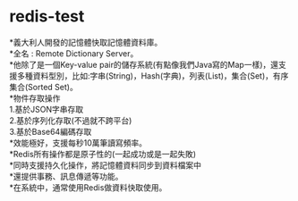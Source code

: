 # redis-test
*義大利人開發的記憶體快取記憶體資料庫。</br>
*全名 : Remote Dictionary Server。</br>
*他除了是一個Key-value pair的儲存系統(有點像我們Java寫的Map一樣)，還支援多種資料型別，比如:字串(String)，Hash(字典)，列表(List)，集合(Set)，有序集合(Sorted Set)。</br>
*物件存取操作</br>
1.基於JSON字串存取</br>
2.基於序列化存取(不過就不跨平台)</br>
3.基於Base64編碼存取</br>
*效能極好，支援每秒10萬筆讀寫頻率。</br>
*Redis所有操作都是原子性的(一起成功或是一起失敗)</br>
*同時支援持久化操作，將記憶體資料同步到資料檔案中</br>
*還提供事務、訊息傳遞等功能。</br>
*在系統中，通常使用Redis做資料快取使用。</br>

